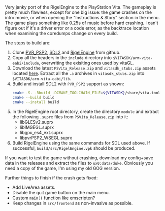 Very janky port of the RigelEngine to the PlayStation Vita. The gameplay is pretty much flawless,
except for one big issue: the game crashes on the intro movie, or when opening the "Instructions &
Story" section in the menu. The game plays something like 0.25s of music before hard crashing. I
can't figure out if it's a driver error or a code error, as the backtrace location when examining
the coredumps change on every build.

The steps to build are:

1. Clone [PVR_PSP2](https://github.com/GrapheneCt/PVR_PSP2),
   [SDL2](https://github.com/libsdl-org/SDL) and
   [RigelEngine](https://github.com/lethal-guitar/RigelEngine/) from github.
1. Copy all the headers in the `include` directory into
   `$VITASDK/arm-vita-eabi/include`, overwriting the exisiting ones used by vitaGL.
1. Download the latest `PSVita_Release.zip` and `vitasdk_stubs.zip` assets located
   [here](https://github.com/GrapheneCt/PVR_PSP2/releases/latest). Extract all the `.a` archives in
   `vitasdk_stubs.zip` into `$VITASDK/arm-vita-eabi/lib`.
1. Build and install SDL2 with `PVR_PSP2` support as shown:
   ```sh
   cmake -S. -Bbuild -DCMAKE_TOOLCHAIN_FILE=${VITASDK}/share/vita.toolchain.cmake -DCMAKE_BUILD_TYPE=Release
   cmake --build build
   cmake --install build
   ```
1. In the RigelEngine root directory, create the directory `module` and extract the following
   `.suprx` files from `PSVita_Release.zip` into it:
   - libGLESv2.suprx
   - libIMGEGL.suprx
   - libgpu_es4_ext.suprx
   - libpvrPSP2_WSEGL.suprx
1. Build RigelEngine using the same commands for SDL used above. If successful,
   `build/src/RigelEngine.vpk` should be produced.

If you want to test the game without crashing, download my config+save data in the releases and
extract the files to `ux0:data/duke`. Obviously you need a copy of the game, I'm using my old GOG
version.

Further things to finish if the crash gets fixed:

- Add LiveArea assets.
- Disable the quit game button on the main menu.
- Custom `main()` function like emscripten?
- Keep changes in `src/frontend` as non-invasive as possible.
